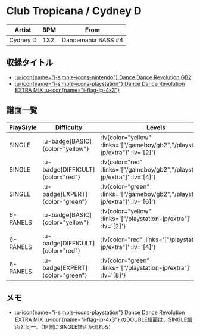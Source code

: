 # Club Tropicana / Cydney D

|Artist|BPM|From|
|------|---|----|
|Cydney D|132|Dancemania BASS #4|

## 収録タイトル

- [ :u-icon{name="i-simple-icons-nintendo"} Dance Dance Revolution GB2](/gameboy/gb2)
- [ :u-icon{name="i-simple-icons-playstation"} Dance Dance Revolution EXTRA MIX :u-icon{name="i-flag-jp-4x3"} ](/playstation-jp/extra)

## 譜面一覧

|PlayStyle|Difficulty|Levels|Notes|Movie|
|---------|----------|------|-----|-----|
|SINGLE| :u-badge[BASIC]{color="yellow"} | :lv{color="yellow" :links='["/gameboy/gb2","/playstation-jp/extra"]' :lv='[2]'} |114/0||
|SINGLE| :u-badge[DIFFICULT]{color="red"} | :lv{color="red" :links='["/gameboy/gb2","/playstation-jp/extra"]' :lv='[4]'} |188/0||
|SINGLE| :u-badge[EXPERT]{color="green"} | :lv{color="green" :links='["/gameboy/gb2","/playstation-jp/extra"]' :lv='[6]'} |251/0||
|6-PANELS| :u-badge[BASIC]{color="yellow"} | :lv{color="yellow" :links='["/playstation-jp/extra"]' :lv='[2]'} |114/0||
|6-PANELS| :u-badge[DIFFICULT]{color="red"} | :lv{color="red" :links='["/playstation-jp/extra"]' :lv='[4]'} |188/0||
|6-PANELS| :u-badge[EXPERT]{color="green"} | :lv{color="green" :links='["/playstation-jp/extra"]' :lv='[8]'} |251/0||

## メモ

- [ :u-icon{name="i-simple-icons-playstation"} Dance Dance Revolution EXTRA MIX :u-icon{name="i-flag-jp-4x3"} ](/playstation-jp/extra)のDOUBLE譜面は、SINGLE譜面と同一。(1P側にSINGLE譜面が流れる)
